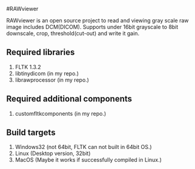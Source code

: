 #RAWviewer

RAWviewer is an open source project to read and viewing gray scale raw image includes DCM(DICOM).
Supports under 16bit grayscale to 8bit downscale, crop, threshold(cut-out) and write it gain.

## Required libraries
 1. FLTK 1.3.2
 2. libtinydicom (in my repo.)
 3. librawprocessor (in my repo.)

## Required additional components
 1. customfltkcomponents (in my repo.)

## Build targets
 1. Windows32 (not 64bit, FLTK can not built in 64bit OS.)
 2. Linux (Desktop version, 32bit)
 3. MacOS (Maybe it works if successfully compiled in Linux.)
